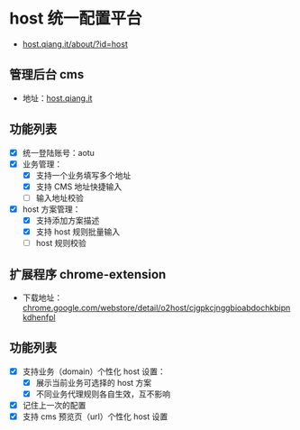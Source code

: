 # host 统一配置平台
- [host.qiang.it/about/?id=host](http://host.qiang.it/about/?id=host)

## 管理后台 cms
- 地址：[host.qiang.it](http://host.qiang.it)

## 功能列表
- [x] 统一登陆账号：aotu
- [x] 业务管理：
	- [x] 支持一个业务填写多个地址
	- [x] 支持 CMS 地址快捷输入
	- [ ] 输入地址校验
- [x] host 方案管理：
	- [x] 支持添加方案描述
	- [x] 支持 host 规则批量输入
	- [ ] host 规则校验

## 扩展程序 chrome-extension
- 下载地址：[chrome.google.com/webstore/detail/o2host/cjgpkcjnggbioabdochkbipnkdhenfpl](//chrome.google.com/webstore/detail/o2host/cjgpkcjnggbioabdochkbipnkdhenfpl)

## 功能列表
- [x] 支持业务（domain）个性化 host 设置：
	- [x] 展示当前业务可选择的 host 方案
	- [x] 不同业务代理规则各自生效，互不影响
- [x] 记住上一次的配置
- [x] 支持 cms 预览页（url）个性化 host 设置